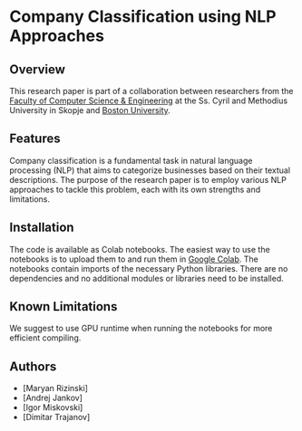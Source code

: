 # Company Classification using NLP Approaches

## Overview

This research paper is part of a collaboration between researchers from the [Faculty of Computer Science & Engineering](https://www.finki.ukim.mk/en) at the
Ss. Cyril and Methodius University in Skopje and [Boston University](http://www.bu.edu/).

## Features

Company classification is a fundamental task in natural language processing (NLP) that aims to categorize businesses based on their textual descriptions. The purpose of the research paper is to employ various NLP approaches to tackle this problem, each with its own strengths and limitations.

## Installation

The code is available as Colab notebooks. The easiest way to use the notebooks is to upload them to and run them in [Google Colab](https://research.google.com/colaboratory). The notebooks contain imports of the necessary Python libraries. There are no dependencies and no additional modules or libraries need to be installed.

## Known Limitations

We suggest to use GPU runtime when running the notebooks for more efficient compiling.

## Authors

- [Maryan Rizinski]
- [Andrej Jankov]
- [Igor Miskovski]
- [Dimitar Trajanov]
